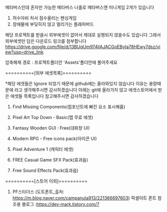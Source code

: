 메타버스인데 혼자만 가능한 메타버스 나홀로 메타버스엔
미니게임 2개가 있습니다
1. 허수아비 처서 점수올리는 펜싱게임
2. 장애물에 부딪히지 않고 멀리가는 플래피버드

해당 프로젝트를 받을시 외부에셋이 없어서 제대로 실행되지 않을수도 있습니다
그래서 외부에셋만 담은 다운로드 링크를 첨부합니다
https://drive.google.com/file/d/13BUqUm974jlAJACGoEByIa78HEwy7dsz/view?usp=drive_link

압축해제 경로 : 프로젝트폴더안 'Assets'폴더안에 풀어주세요

==========[외부 에셋목록]==========

*해당 에셋들은 Ignore 되었기 때문에 github에는 올라와있지 않습니다 이유는 용량때문에 라고 생각해주시면 감사하겠습니다
아래는 git에 올라가지 않고 에셋스토어에서 받은 에셋들 목록입니다 참고해주시면 감사하겠습니다

1. Find Missing Components(컴포넌트에 빠진 요소 표시해줌)

2. Pixel Art Top Down - Basic(맵 무료 에셋)

3. Fantasy Wooden GUI : Free(대화창 UI)

4. Modern RPG - Free icons pack(아이콘 UI)

5. Pixel Adventure 1 (캐릭터 에셋)

6. FREE Casual Game SFX Pack(효과음)

7. Free Sound Effects Pack(효과음)
   
==========[스토어 이외]==========

1. PF스타더스 (도트폰트_출처: https://m.blog.naver.com/campanula913/221366697603)
픽셀아트 폰트 참조용 블로그 :https://dev-mark.tistory.com/7
